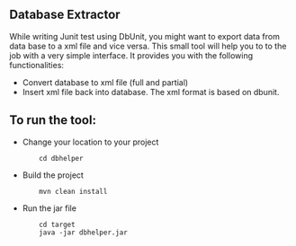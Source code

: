 ## Database Extractor
While writing Junit test using DbUnit, you might want to export data from data base to a xml file and vice versa. 
This small tool will help you to to the job with a very simple interface. It provides you with the following functionalities:

 - Convert database to xml file (full and partial)
 - Insert xml file back into database.
 The xml format is based on dbunit.
 
## To run the tool:
- Change your location to your project 
	```
		cd dbhelper
	```
- Build the project 
	```
		mvn clean install
	```
- Run the jar file
	```
		cd target
		java -jar dbhelper.jar
	```
